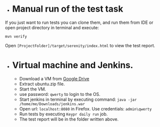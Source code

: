 * # Manual run of the test task

If you just want to run tests you can clone them, and run them from IDE or open project directory in terminal and execute:
```
mvn verify
```

Open ```[ProjectFolder]/target/serenity/index.html``` to view the test report.

* # Virtual machine and Jenkins.
  * Download a VM from [Google Drive](https://drive.google.com/open?id=0B9yDwiRQC2M5dTRCamE0Z0dvdE0)
  * Extract ubuntu.zip file.
  * Start the VM.
  * use password: ```qwerty``` to login to the OS.
  * Start jenkins in terminal by executing command: ```java -jar /home/me/Downloads/jenkins.war```
  * Open url: ```localhost:8080``` in Firefox. Use credentials: ```admin\qwerty```
  * Run tests by executing ```Keypr daily run``` job.
  * The test report will be in the folder written above.
